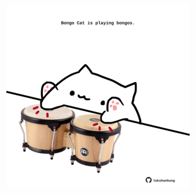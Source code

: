 <!-- built at 04/05/2021, 22:01:42 UTC -->
<p align="center">
  <img width="500" height="500" src="./ReadmeImage.svg">
</p>
